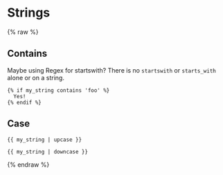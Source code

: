 # Strings

{% raw %}


## Contains

Maybe using Regex for startswith? There is no `startswith` or `starts_with` alone or on a string.

```liquid
{% if my_string contains 'foo' %}
  Yes!
{% endif %}
```


## Case

```liquid
{{ my_string | upcase }}
```

```liquid
{{ my_string | downcase }}
```


{% endraw %}

